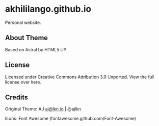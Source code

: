 # akhililango.github.io
Personal website.

## About Theme
Based on Astral by HTML5 UP.

## License
Licensed under Creative Commons Attribution 3.0 Unported. View the full license over here.

## Credits
Original Theme:
AJ aj@lkn.io | @ajlkn

Icons:
Font Awesome (fontawesome.github.com/Font-Awesome)

